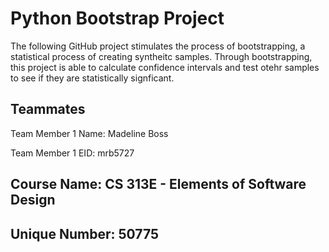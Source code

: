 # Python Bootstrap Project
The following GitHub project stimulates the process of bootstrapping, a statistical process of creating syntheitc samples. Through bootstrapping, this project is able to calculate confidence intervals and test otehr samples to see if they are statistically signficant.

## Teammates
Team Member 1 Name: Madeline Boss

Team Member 1 EID: mrb5727

## Course Name: CS 313E - Elements of Software Design
## Unique Number: 50775
